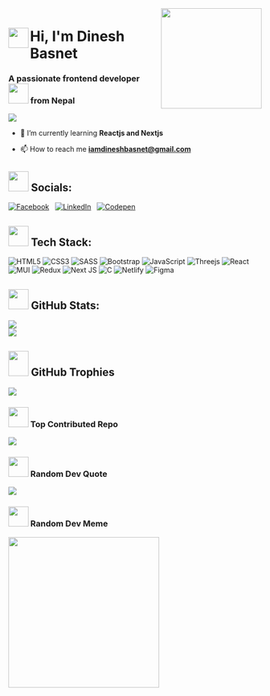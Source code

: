 
<img align="right" src="https://camo.githubusercontent.com/97d0c0c4209208d8ec9573c7e213e05872a9f59b703868647b559b77af601cc6/68747470733a2f2f692e70696e696d672e636f6d2f6f726967696e616c732f65382f66342f35332f65386634353334363961336563393765636433353464663436356437333931332e676966" width="200px"/>
<h1 align="left">Hi<img align="left" src="https://camo.githubusercontent.com/6d18d425abaf0f7e2a9b9cf0685f9af3ee0ee4b0e141ec2b514ed618b605bb2f/68747470733a2f2f692e70696e696d672e636f6d2f6f726967696e616c732f31302f39342f32332f31303934323366373631303265356538663730336237303631326161613938622e676966" width="40px"/>, I'm Dinesh Basnet</h1>
<h3 align="left">A passionate frontend developer <img src="https://media.baamboozle.com/uploads/images/417119/1626238668_73534_gif-url.gif" height="40px" width="40px" /> from Nepal</h3>

[![](https://visitcount.itsvg.in/api?id=iamdineshbasnet&icon=6&color=6)](https://visitcount.itsvg.in)
- 🌱 I’m currently learning **Reactjs and Nextjs**

- 📫 How to reach me **iamdineshbasnet@gmail.com**

## <img src="https://cliply.co/wp-content/uploads/2021/02/392102850_EARTH_EMOJI_400px.gif"  width="40px" height="40px"/> Socials:
[![Facebook](https://img.shields.io/badge/Facebook-%231877F2.svg?logo=Facebook&logoColor=white)](https://facebook.com/iamdineshbasnet) &nbsp; [![LinkedIn](https://img.shields.io/badge/LinkedIn-%230077B5.svg?logo=linkedin&logoColor=white)](https://linkedin.com/in/iamdineshbasnet) &nbsp; [![Codepen](https://img.shields.io/badge/Codepen-000000?style=for-the-badge&logo=codepen&logoColor=white)](https://codepen.io/iamdineshbasnet) 

## <img src="https://y31uv4ra1.vo.llnwd.net/content/wp/tweaklibrary_com/uploads/2019/12/giphy-1-1.gif" width="40px" height="40px"/> Tech Stack:
![HTML5](https://img.shields.io/badge/html5-%23E34F26.svg?style=plastic&logo=html5&logoColor=white) ![CSS3](https://img.shields.io/badge/css3-%231572B6.svg?style=plastic&logo=css3&logoColor=white) ![SASS](https://img.shields.io/badge/SASS-hotpink.svg?style=plastic&logo=SASS&logoColor=white) ![Bootstrap](https://img.shields.io/badge/bootstrap-%23563D7C.svg?style=plastic&logo=bootstrap&logoColor=white) ![JavaScript](https://img.shields.io/badge/javascript-%23323330.svg?style=plastic&logo=javascript&logoColor=%23F7DF1E) ![Threejs](https://img.shields.io/badge/threejs-black?style=plastic&logo=three.js&logoColor=white) ![React](https://img.shields.io/badge/react-%2320232a.svg?style=plastic&logo=react&logoColor=%2361DAFB) ![MUI](https://img.shields.io/badge/MUI-%230081CB.svg?style=plastic&logo=material-ui&logoColor=white) ![Redux](https://img.shields.io/badge/redux-%23593d88.svg?style=plastic&logo=redux&logoColor=white) ![Next JS](https://img.shields.io/badge/Next-black?style=plastic&logo=next.js&logoColor=white) ![C](https://img.shields.io/badge/c-%2300599C.svg?style=plastic&logo=c&logoColor=white) ![Netlify](https://img.shields.io/badge/netlify-%23000000.svg?style=plastic&logo=netlify&logoColor=#00C7B7) 	![Figma](https://img.shields.io/badge/figma-%23F24E1E.svg?style=plastic&logo=figma&logoColor=white)

## <img src="https://i0.wp.com/thenetworkvocal.com/wp-content/uploads/2022/12/161-growth-gradient.gif?fit=400%2C400&ssl=1" width="40px" height="40px"/> GitHub Stats:
![](https://github-readme-stats.vercel.app/api?username=iamdineshbasnet&theme=onedark&hide_border=false&include_all_commits=true&count_private=true)<br/>
![](https://github-readme-stats.vercel.app/api/top-langs/?username=iamdineshbasnet&theme=onedark&hide_border=false&include_all_commits=true&count_private=true&layout=compact)

## <img src="https://media1.giphy.com/media/8XhEqSstMlwyyseiq0/giphy.gif?cid=6c09b952xqhepo8bbd3wbhwki7qxuz3zx3cxblw7yldnyecq&rid=giphy.gif&ct=s" width="40px" height="50px" /> GitHub Trophies
![](https://github-profile-trophy.vercel.app/?username=iamdineshbasnet&theme=onedark&no-frame=false&no-bg=false&margin-w=4)

### <img src="https://www.shubhvastu.org/public/images/loader2.gif" width="40px" height="40px" /> Top Contributed Repo
![](https://github-contributor-stats.vercel.app/api?username=iamdineshbasnet&limit=5&theme=onedark&combine_all_yearly_contributions=true)

### <img src="https://media0.giphy.com/media/kEESztDlcrgCGJkNiG/giphy.gif" width="40px" height="40px" /> Random Dev Quote
![](https://quotes-github-readme.vercel.app/api?type=horizontal&theme=radical)

### <img src="https://i.pinimg.com/originals/8b/36/28/8b362821e077380c3e45f006f48bf741.gif" width="40px" height="40px" /> Random Dev Meme
<img src="https://rm.up.railway.app/" width="300px"/>

